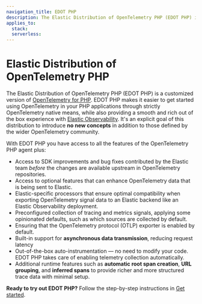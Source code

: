 ```yaml
---
navigation_title: EDOT PHP
description: The Elastic Distribution of OpenTelemetry PHP (EDOT PHP) is a customized version of OpenTelemetry for PHP.
applies_to:
  stack:
  serverless:
---
```


# Elastic Distribution of OpenTelemetry PHP

The Elastic Distribution of OpenTelemetry PHP (EDOT PHP) is a customized version of [OpenTelemetry for PHP](https://opentelemetry.io/docs/languages/php).
EDOT PHP makes it easier to get started using OpenTelemetry in your PHP applications through strictly OpenTelemetry native means, while also providing a smooth and rich out of the box experience with [Elastic Observability](https://www.elastic.co/observability). It's an explicit goal of this distribution to introduce **no new concepts** in addition to those defined by the wider OpenTelemetry community.

With EDOT PHP you have access to all the features of the OpenTelemetry PHP agent plus:

* Access to SDK improvements and bug fixes contributed by the Elastic team _before_ the changes are available upstream in OpenTelemetry repositories.
* Access to optional features that can enhance OpenTelemetry data that is being sent to Elastic.
* Elastic-specific processors that ensure optimal compatibility when exporting OpenTelemetry signal data to an Elastic backend like an Elastic Observability deployment.
* Preconfigured collection of tracing and metrics signals, applying some opinionated defaults, such as which sources are collected by default.
* Ensuring that the OpenTelemetry protocol (OTLP) exporter is enabled by default.
* Built-in support for **asynchronous data transmission**, reducing request latency
* Out-of-the-box auto-instrumentation — no need to modify your code. EDOT PHP takes care of enabling telemetry collection automatically.
* Additional runtime features such as **automatic root span creation**, **URL grouping**, and **inferred spans** to provide richer and more structured trace data with minimal setup.

**Ready to try out EDOT PHP?** Follow the step-by-step instructions in [Get started](./setup/index.md).
